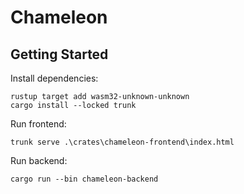 # Chameleon

## Getting Started

Install dependencies:

```terminal
rustup target add wasm32-unknown-unknown
cargo install --locked trunk
```

Run frontend:

```terminal
trunk serve .\crates\chameleon-frontend\index.html
```

Run backend:

```terminal
cargo run --bin chameleon-backend
```
